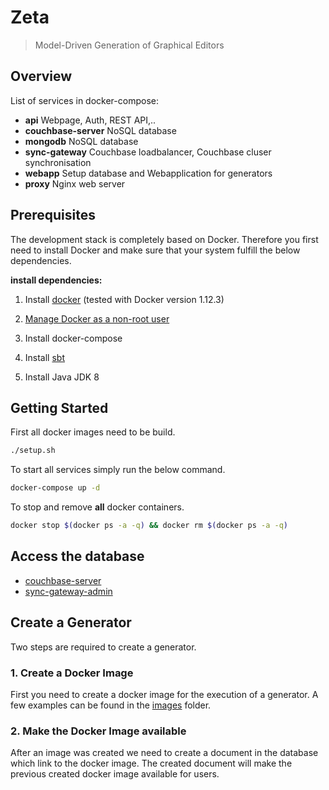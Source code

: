 # Zeta
> Model-Driven Generation of Graphical Editors

## Overview

List of services in docker-compose:

- **api** Webpage, Auth, REST API,..
- **couchbase-server** NoSQL database
- **mongodb** NoSQL database
- **sync-gateway** Couchbase loadbalancer, Couchbase cluser synchronisation
- **webapp** Setup database and Webapplication for generators
- **proxy** Nginx web server

## Prerequisites
The development stack is completely based on Docker. Therefore you first need to install Docker and make sure that your system fulfill the below dependencies.

**install dependencies:**

1) Install [docker](https://docs.docker.com/engine/installation/linux/) (tested with Docker version 1.12.3)

2) [Manage Docker as a non-root user](https://docs.docker.com/engine/installation/linux/linux-postinstall/)

3) Install docker-compose

4) Install [sbt](http://www.scala-sbt.org/)

5) Install Java JDK 8


## Getting Started
First all docker images need to be build.
```sh
./setup.sh
```

To start all services simply run the below command.

```sh
docker-compose up -d
```

To stop and remove **all** docker containers.
```sh
docker stop $(docker ps -a -q) && docker rm $(docker ps -a -q)
```

## Access the database
- [couchbase-server](http://localhost:8091)
- [sync-gateway-admin](http://localhost:4985/_admin/)

## Create a Generator
Two steps are required to create a generator.

### 1. Create a Docker Image
First you need to create a docker image for the execution of a generator. A few examples can be found in the [images](./api/images/generator) folder.

### 2. Make the Docker Image available
After an image was created we need to create a document in the database which link to the docker image. The created document will make the previous created docker image available for users.
